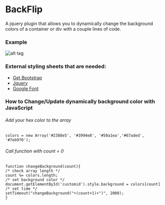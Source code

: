# BackFlip
A jquery plugin that allows you to dynamically change the background colors of a container or div with a couple lines of code.

### Example
![alt tag](http://kellytech.herokuapp.com/static/img/backflip.png)

### External styling sheets that are needed:
- [Get Bootstrap](http://getbootstrap.com/)
- [Jquery](https://jquery.com/)
- [Google Font](https://www.google.com/fonts)

### How to Change/Update dynamically background color with JavaScript

###### Add your hex color to the array
```
colors = new Array('#2388e5', '#3994e8', '#50a1ea','#67aded', '#7eb9f0');
```

###### Call function with count = 0 
```
function changeBackground(count){
/* check array length */
count %= colors.length;
/* set background color */
document.getElementById('customid').style.background = colors[count]
/* set time */
setTimeout("changeBackground("+(count+1)+")", 2000);
}
```

